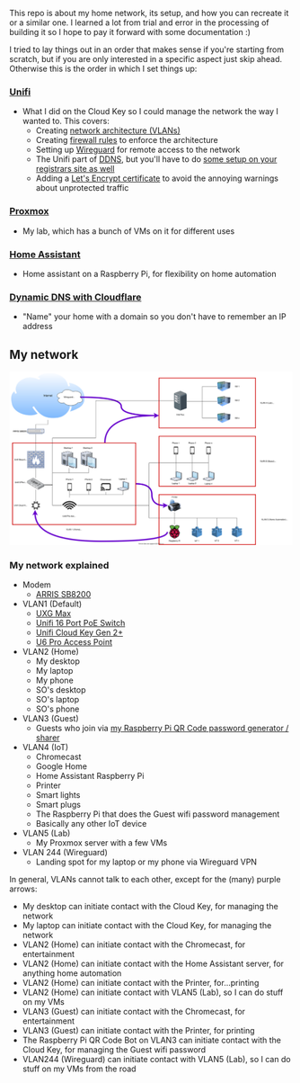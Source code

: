 This repo is about my home network, its setup, and how you can recreate it or a similar one. I learned a lot from trial and error in the processing of building it so I hope to pay it forward with some documentation :)

I tried to lay things out in an order that makes sense if you're starting from scratch, but if you are only interested in a specific aspect just skip ahead. Otherwise this is the order in which I set things up:


### [Unifi](https://kmanc.github.io/unifi_network_setup/unifi.html)
- What I did on the Cloud Key so I could manage the network the way I wanted to. This covers:
  - Creating [network architecture (VLANs)](unifi#setting-up-the-networks-vlans)
  - Creating [firewall rules](unifi#firewall-rules) to enforce the architecture
  - Setting up [Wireguard](unifi#wireguard) for remote access to the network
  - The Unifi part of [DDNS](unifi#ddns), but you'll have to do [some setup on your registrars site as well](#dynamic-dns-with-cloudflare)
  - Adding a [Let's Encrypt certificate](unifi#let's-encrypt) to avoid the annoying warnings about unprotected traffic


### [Proxmox](https://kmanc.github.io/unifi_network_setup/proxmox.html)
- My lab, which has a bunch of VMs on it for different uses


### [Home Assistant](https://kmanc.github.io/unifi_network_setup/homeassistant.html)
- Home assistant on a Raspberry Pi, for flexibility on home automation


### [Dynamic DNS with Cloudflare](https://kmanc.github.io/unifi_network_setup/dynamicdns.html)
- "Name" your home with a domain so you don't have to remember an IP address


## My network


![](/images/network_diagram.svg)


### My network explained

- Modem
  - [ARRIS SB8200](https://www.amazon.com/dp/B07DY16W2Z?th=1)
- VLAN1 (Default)
  - [UXG Max](https://store.ui.com/us/en/pro/category/all-cloud-keys-gateways/products/uxg-max)
  - [Unifi 16 Port PoE Switch](https://store.ui.com/us/en/pro/category/all-switching/products/usw-16-poe)
  - [Unifi Cloud Key Gen 2+](https://store.ui.com/us/en/pro/category/all-cloud-keys-gateways/products/unifi-cloudkey-plus)
  - [U6 Pro Access Point](https://store.ui.com/us/en/pro/category/all-wifi/products/u6-pro)
- VLAN2 (Home)
  - My desktop
  - My laptop
  - My phone
  - SO's desktop
  - SO's laptop
  - SO's phone
- VLAN3 (Guest)
  - Guests who join via [my Raspberry Pi QR Code password generator / sharer](https://kmanc.github.io/wifi_qr/)
- VLAN4 (IoT)
  - Chromecast
  - Google Home
  - Home Assistant Raspberry Pi
  - Printer
  - Smart lights
  - Smart plugs
  - The Raspberry Pi that does the Guest wifi password management
  - Basically any other IoT device
- VLAN5 (Lab)
  - My Proxmox server with a few VMs
- VLAN 244 (Wireguard)
  - Landing spot for my laptop or my phone via Wireguard VPN

In general, VLANs cannot talk to each other, except for the (many) purple arrows:
- My desktop can initiate contact with the Cloud Key, for managing the network
- My laptop can initiate contact with the Cloud Key, for managing the network
- VLAN2 (Home) can initiate contact with the Chromecast, for entertainment
- VLAN2 (Home) can initiate contact with the Home Assistant server, for anything home automation
- VLAN2 (Home) can initiate contact with the Printer, for...printing
- VLAN2 (Home) can initiate contact with VLAN5 (Lab), so I can do stuff on my VMs
- VLAN3 (Guest) can initiate contact with the Chromecast, for entertainment
- VLAN3 (Guest) can initiate contact with the Printer, for printing
- The Raspberry Pi QR Code Bot on VLAN3 can initiate contact with the Cloud Key, for managing the Guest wifi password
- VLAN244 (Wireguard) can initiate contact with VLAN5 (Lab), so I can do stuff on my VMs from the road

